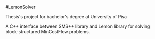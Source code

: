 #LemonSolver

Thesis's project for bachelor's degree at University of Pisa

A C++ interface between SMS++ library and Lemon library for solving
block-structured MinCostFlow problems.
